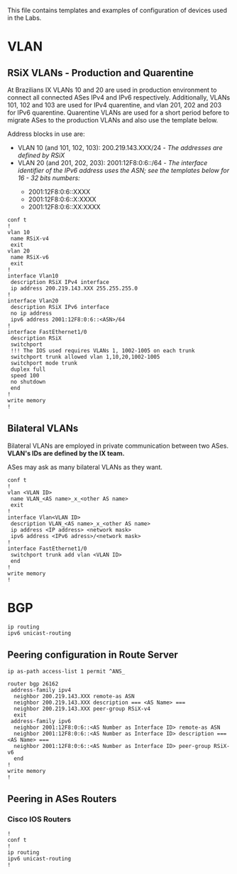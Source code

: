 This file contains templates and examples of configuration of devices used in the Labs.


# VLAN

## RSiX VLANs - Production and Quarentine

At Brazilians IX VLANs 10 and 20 are used in production environment to connect all connected ASes IPv4 and IPv6 respectively. Additionally, VLANs 101, 102 and 103 are used for IPv4 quarentine, and vlan 201, 202 and 203 for IPv6 quarentine. Quarentine VLANs are used for a short period before to migrate ASes to the production VLANs and also use the template below.

Address blocks in use are:

 * VLAN 10 (and 101, 102, 103): 200.219.143.XXX/24 - _The addresses are defined by RSiX_
 * VLAN 20 (and 201, 202, 203): 2001:12F8:0:6::<ASN>/64 - _The interface identifier of the IPv6 address uses the ASN; see the templates below for 16 - 32 bits numbers:_
    * 2001:12F8:0:6::XXXX
    * 2001:12F8:0:6::X:XXXX
    * 2001:12F8:0:6::XX:XXXX

```
conf t
!
vlan 10
 name RSiX-v4
 exit
vlan 20
 name RSiX-v6
 exit
!
interface Vlan10
 description RSiX IPv4 interface
 ip address 200.219.143.XXX 255.255.255.0
!
interface Vlan20
 description RSiX IPv6 interface
 no ip address
 ipv6 address 2001:12F8:0:6::<ASN>/64
!
interface FastEthernet1/0
 description RSiX
 switchport
 !!! The IOS used requires VLANs 1, 1002-1005 on each trunk
 switchport trunk allowed vlan 1,10,20,1002-1005
 switchport mode trunk
 duplex full
 speed 100
 no shutdown
 end
!
write memory
!
```

## Bilateral VLANs

Bilateral VLANs are employed in private communication between two ASes. __VLAN's IDs are defined by the IX team.__

ASes may ask as many bilateral VLANs as they want.

```
conf t
!
vlan <VLAN ID>
 name VLAN_<AS name>_x_<other AS name>
 exit
!
interface Vlan<VLAN ID>
 description VLAN_<AS name>_x_<other AS name>
 ip address <IP address> <network mask>
 ipv6 address <IPv6 adress>/<network mask>
!
interface FastEthernet1/0
 switchport trunk add vlan <VLAN ID>
 end
!
write memory
!
```


# BGP

```
ip routing
ipv6 unicast-routing
```

## Peering configuration in Route Server

```
ip as-path access-list 1 permit ^ANS_

router bgp 26162
 address-family ipv4
  neighbor 200.219.143.XXX remote-as ASN
  neighbor 200.219.143.XXX description === <AS Name> ===
  neighbor 200.219.143.XXX peer-group RSiX-v4
  exit
 address-family ipv6
  neighbor 2001:12F8:0:6::<AS Number as Interface ID> remote-as ASN
  neighbor 2001:12F8:0:6::<AS Number as Interface ID> description === <AS Name> ===
  neighbor 2001:12F8:0:6::<AS Number as Interface ID> peer-group RSiX-v6
  end
!
write memory
!
```

## Peering in ASes Routers

### Cisco IOS Routers

```
!
conf t
!
ip routing
ipv6 unicast-routing
!

```
